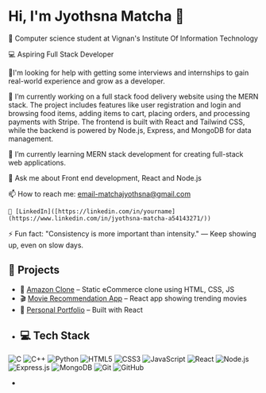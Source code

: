 # Hi, I'm Jyothsna Matcha 👋

🧠​ Computer science student at Vignan's Institute Of Information Technology

💻 Aspiring Full Stack Developer

🤔I'm looking for help with getting some interviews and internships to gain real-world experience  and grow as a developer.

🔭 I’m currently working on a full stack food delivery website using the MERN stack. The project includes features like user registration and login and browsing food items, adding items to cart, placing orders, and processing payments with Stripe. The frontend is built with React and Tailwind CSS, while the backend is powered by Node.js, Express, and MongoDB for data management.

🌱 I’m currently learning MERN stack development for creating full-stack web applications.

💬 Ask me about Front end development, React and Node.js

📫 How to reach me:
          email-matchajyothsna@gmail.com

    🔗 [LinkedIn]([https://linkedin.com/in/yourname](https://www.linkedin.com/in/jyothsna-matcha-a54143271/))
    
⚡ Fun fact: "Consistency is more important than intensity."
               — Keep showing up, even on slow days.

## 📌 Projects
- 🌟 [Amazon Clone]([https://github.com/yourname/amazon-clone](https://github.com/Jyothsnamatcha-57/amazon_clone)) – Static eCommerce clone using HTML, CSS, JS
- 🎬 [Movie Recommendation App]([https://github.com/yourname/movie-app](https://github.com/Jyothsnamatcha-57/movie-recommendation)) – React app showing trending movies
- 💼 [Personal Portfolio](https://github.com/Jyothsnamatcha-57/portfolio) – Built with React
- ## 💻 Tech Stack

![C](https://img.shields.io/badge/C-00599C?style=for-the-badge&logo=c&logoColor=white)
![C++](https://img.shields.io/badge/C++-00599C?style=for-the-badge&logo=c%2B%2B&logoColor=white)
![Python](https://img.shields.io/badge/Python-3776AB?style=for-the-badge&logo=python&logoColor=white)
![HTML5](https://img.shields.io/badge/HTML5-E34F26?style=for-the-badge&logo=html5&logoColor=white)
![CSS3](https://img.shields.io/badge/CSS3-1572B6?style=for-the-badge&logo=css3&logoColor=white)
![JavaScript](https://img.shields.io/badge/JavaScript-F7DF1E?style=for-the-badge&logo=javascript&logoColor=black)
![React](https://img.shields.io/badge/React-20232A?style=for-the-badge&logo=react&logoColor=61DAFB)
![Node.js](https://img.shields.io/badge/Node.js-339933?style=for-the-badge&logo=node.js&logoColor=white)
![Express.js](https://img.shields.io/badge/Express.js-000000?style=for-the-badge&logo=express&logoColor=white)
![MongoDB](https://img.shields.io/badge/MongoDB-4EA94B?style=for-the-badge&logo=mongodb&logoColor=white)
![Git](https://img.shields.io/badge/Git-F05032?style=for-the-badge&logo=git&logoColor=white)
![GitHub](https://img.shields.io/badge/GitHub-181717?style=for-the-badge&logo=github&logoColor=white)

- 



